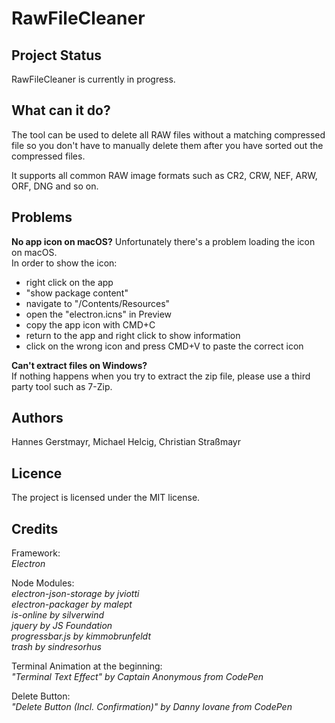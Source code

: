 # RawFileCleaner

## Project Status
RawFileCleaner is currently in progress.

## What can it do?
The tool can be used to delete all RAW files without a matching compressed file so you don't have to manually delete them after you have sorted out the compressed files.

It supports all common RAW image formats such as CR2, CRW, NEF, ARW, ORF, DNG and so on.

## Problems
**No app icon on macOS?**
Unfortunately there's a problem loading the icon on macOS.<br>
In order to show the icon: 
- right click on the app
- "show package content"
- navigate to "/Contents/Resources"
- open the "electron.icns" in Preview
- copy the app icon with CMD+C
- return to the app and right click to show information
- click on the wrong icon and press CMD+V to paste the correct icon

**Can't extract files on Windows?**<br>
If nothing happens when you try to extract the zip file, please use a third party tool such as 7-Zip.

## Authors
Hannes Gerstmayr, Michael Helcig, Christian Straßmayr

## Licence
The project is licensed under the MIT license.

## Credits

Framework: <br>
*Electron*

Node Modules: <br>
*electron-json-storage by jviotti <br>
electron-packager by malept <br>
is-online by silverwind <br>
jquery by JS Foundation <br>
progressbar.js by kimmobrunfeldt <br>
trash by sindresorhus <br>*

Terminal Animation at the beginning: <br>
*"Terminal Text Effect" by Captain Anonymous from CodePen*

Delete Button: <br>
*"Delete Button (Incl. Confirmation)" by Danny Iovane from CodePen*
